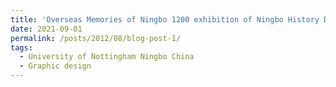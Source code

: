 ```yaml
---
title: 'Overseas Memories of Ningbo 1200 exhibition of Ningbo History Digital Humanities Project'
date: 2021-09-01
permalink: /posts/2012/08/blog-post-1/
tags: 
  - University of Nottingham Ningbo China
  - Graphic design
---
```


